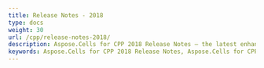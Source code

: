 ```yaml
---
title: Release Notes - 2018
type: docs
weight: 30
url: /cpp/release-notes-2018/
description: Aspose.Cells for CPP 2018 Release Notes – the latest enhancements, new features, and fixes.
keywords: Aspose.Cells for CPP 2018 Release Notes, Aspose.Cells for CPP 2018 updates and fixes
---
```



